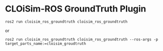 # CLOiSim-ROS GroundTruth Plugin

```shell
ros2 run cloisim_ros_groundtruth cloisim_ros_groundtruth
```

or

```shell
ros2 run cloisim_ros_groundtruth cloisim_ros_groundtruth --ros-args -p target_parts_name:=cloisim_groudtruth
```
